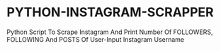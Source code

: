 # PYTHON-INSTAGRAM-SCRAPPER
Python Script To Scrape Instagram And Print Number Of FOLLOWERS, FOLLOWING And POSTS Of User-Input Instagram Username
